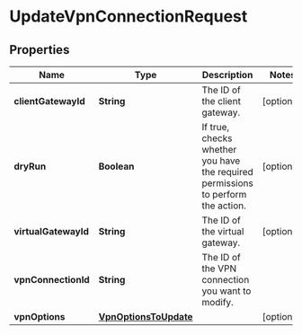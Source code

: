 

# UpdateVpnConnectionRequest


## Properties

| Name | Type | Description | Notes |
|------------ | ------------- | ------------- | -------------|
|**clientGatewayId** | **String** | The ID of the client gateway. |  [optional] |
|**dryRun** | **Boolean** | If true, checks whether you have the required permissions to perform the action. |  [optional] |
|**virtualGatewayId** | **String** | The ID of the virtual gateway. |  [optional] |
|**vpnConnectionId** | **String** | The ID of the VPN connection you want to modify. |  |
|**vpnOptions** | [**VpnOptionsToUpdate**](VpnOptionsToUpdate.md) |  |  [optional] |



